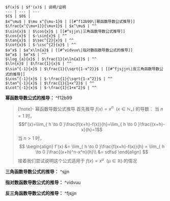 ```tx
$f(x)$ | $f'(x)$ | 说明/证明
--- | --- | ---
$C$ | $0$ | 
$x^\mu$ | $\mu x^{\mu-1}$ | [[#^f12b99\|幂函数导数公式推导]]
$\frac{x^{\mu+1}}{\mu+1}$ | $x^\mu$ | ^^
$\sin{x}$ | $\cos{x}$ | [[#^sjjn\|三角函数导数公式推导]]
$\cos{x}$ | $-\sin{x}$ | ^^
$\tan{x}$ | $\sec^{2}{x}$ | ^^
$\cot{x}$ | $-\csc^{2}{x}$ | ^^
$a^x$ | $a^x\ln{a}$ | [[#^vidvuu\|指对数函数导数公式的推导]]
$e^x$ | $e^x$ | ^^
$\log_{a}{x}$ | $\frac{1}{x\ln{a}}$ | ^^
$\ln{x}$ | $\frac{1}{x}$ | ^^
$\sin^{-1}{x}$ | $\frac{1}{\sqrt{1-x^2}}$ | [[#^fjsjjn\|反三角函数导数公式的推导]]
$\cos^{-1}{x}$ | $-\frac{1}{\sqrt{1-x^2}}$ | ^^
$\tan^{-1}{x}$ | $\frac{1}{1+x^2}$ | ^^
$\cot^{-1}{x}$ | $-\frac{1}{1+x^2}$ | ^^
```

**幂函数导数公式的推导：**
^f12b99
> [!note]- 幂函数导数公式推导
> 首先推导 $f(x) =  x^n~~(x\in\mathbb{N}_{+})$ 的导数：
> 当 $n=1$ 时，$$f'(x)=\lim_{ h \to 0 }\frac{f(x+h)-f(x)}{h}=\lim_{ h \to 0 }\frac{(x+h)-x}{h}=1$$
> 当 $n>1$ 时，
> $$
> \begin{align}
> f'(x) &= \lim_{ h \to 0 }\frac{f(x+h)-f(x)}{h} = \lim_{ h \to 0 }\frac{(x+h)^n-x^n}{h}\\
> &= sdfsd
> \end{align}
> $$
> 接着我们尝试说明这个公式适用于 $f(x)=x^\mu~~(\mu\in\mathbb{R})$ 的情况

**三角函数导数公式的推导：**
^sjjn

**指对数函数导数公式的推导：**
^vidvuu

**反三角函数导数公式的推导：**
^fjsjjn